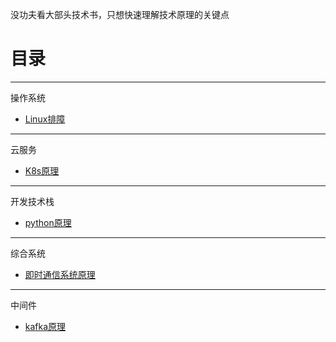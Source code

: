 没功夫看大部头技术书，只想快速理解技术原理的关键点

# 目录

* * *
操作系统
* [Linux排障](docs/linux-troubleshooting.md)




* * *
云服务
* [K8s原理](docs/k8s.md)


* * *
开发技术栈
* [python原理](docs/python.md)



* * *
综合系统
* [即时通信系统原理](docs/im.md)


* * *
中间件
* [kafka原理](docs/kafka.md)
